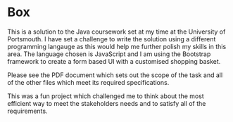 # Box
This is a solution to the Java coursework set at my time at the University of Portsmouth. I have set a challenge to write the solution using a different programming langauge
as this would help me further polish my skills in this area. The language chosen is JavaScript and I am using the Bootstrap framework to create a form based UI with a customised shopping basket.

Please see the PDF document which sets out the scope of the task and all of the other files which meet its required specifications.

This was a fun project which challenged me to think about the most efficient way to meet the stakeholders needs and to satisfy all of the requirements. 



